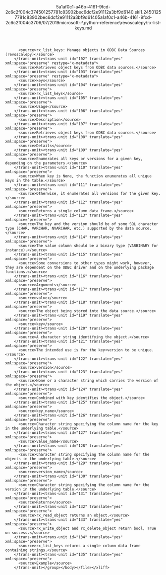 <?xml version="1.0"?><xliff version="1.2" xmlns="urn:oasis:names:tc:xliff:document:1.2" xmlns:xsi="http://www.w3.org/2001/XMLSchema-instance" xsi:schemaLocation="urn:oasis:names:tc:xliff:document:1.2 xliff-core-1.2-transitional.xsd"><file datatype="xml" original="rx-list-keys.md" source-language="en-US" target-language="en-US"><header><tool tool-id="mdxliff" tool-name="mdxliff" tool-version="1.0-4e81c41" tool-company="Microsoft" /><xliffext:skl_file_name xmlns:xliffext="urn:microsoft:content:schema:xliffextensions">5a1af0c1-a46b-4161-9fcd-2c6c2f004c374501257781c83902bec6dcf2e91112a3bf9d6140.skl</xliffext:skl_file_name><xliffext:version xmlns:xliffext="urn:microsoft:content:schema:xliffextensions">1.2</xliffext:version><xliffext:ms.openlocfilehash xmlns:xliffext="urn:microsoft:content:schema:xliffextensions">4501257781c83902bec6dcf2e91112a3bf9d6140</xliffext:ms.openlocfilehash><xliffext:ms.sourcegitcommit xmlns:xliffext="urn:microsoft:content:schema:xliffextensions">5a1af0c1-a46b-4161-9fcd-2c6c2f004c37</xliffext:ms.sourcegitcommit><xliffext:ms.lasthandoff xmlns:xliffext="urn:microsoft:content:schema:xliffextensions">06/07/2019</xliffext:ms.lasthandoff><xliffext:ms.openlocfilepath xmlns:xliffext="urn:microsoft:content:schema:xliffextensions">microsoft-r\python-reference\revoscalepy\rx-list-keys.md</xliffext:ms.openlocfilepath></header><body><group id="content" extype="content"><trans-unit id="101" translate="yes" xml:space="preserve" restype="x-metadata">
          <source>rx_list_keys: Manage objects in ODBC Data Sources (revoscalepy)</source>
        </trans-unit><trans-unit id="102" translate="yes" xml:space="preserve" restype="x-metadata">
          <source>Retrieves object keys from ODBC data sources.</source>
        </trans-unit><trans-unit id="103" translate="yes" xml:space="preserve" restype="x-metadata">
          <source>keys</source>
        </trans-unit><trans-unit id="104" translate="yes" xml:space="preserve">
          <source>rx_list_keys</source>
        </trans-unit><trans-unit id="105" translate="yes" xml:space="preserve">
          <source>Usage</source>
        </trans-unit><trans-unit id="106" translate="yes" xml:space="preserve">
          <source>Description</source>
        </trans-unit><trans-unit id="107" translate="yes" xml:space="preserve">
          <source>Retrieves object keys from ODBC data sources.</source>
        </trans-unit><trans-unit id="108" translate="yes" xml:space="preserve">
          <source>Details</source>
        </trans-unit><trans-unit id="109" translate="yes" xml:space="preserve">
          <source>Enumerates all keys or versions for a given key, depending on the parameters.</source>
        </trans-unit><trans-unit id="110" translate="yes" xml:space="preserve">
          <source>When key is None, the function enumerates all unique keys in the table.</source>
        </trans-unit><trans-unit id="111" translate="yes" xml:space="preserve">
          <source>Otherwise, it enumerates all versions for the given key.</source>
        </trans-unit><trans-unit id="112" translate="yes" xml:space="preserve">
          <source>Returns a single column data frame.</source>
        </trans-unit><trans-unit id="113" translate="yes" xml:space="preserve">
          <source>The key and the version should be of some SQL character type (CHAR, VARCHAR, NVARCHAR, etc.) supported by the data source.</source>
        </trans-unit><trans-unit id="114" translate="yes" xml:space="preserve">
          <source>The value column should be a binary type (VARBINARY for instance).</source>
        </trans-unit><trans-unit id="115" translate="yes" xml:space="preserve">
          <source>Some conversions to other types might work, however, they are dependent on the ODBC driver and on the underlying package functions.</source>
        </trans-unit><trans-unit id="116" translate="yes" xml:space="preserve">
          <source>Arguments</source>
        </trans-unit><trans-unit id="117" translate="yes" xml:space="preserve">
          <source>value</source>
        </trans-unit><trans-unit id="118" translate="yes" xml:space="preserve">
          <source>The object being stored into the data source.</source>
        </trans-unit><trans-unit id="119" translate="yes" xml:space="preserve">
          <source>key</source>
        </trans-unit><trans-unit id="120" translate="yes" xml:space="preserve">
          <source>A character string identifying the object.</source>
        </trans-unit><trans-unit id="121" translate="yes" xml:space="preserve">
          <source>The intended use is for the key+version to be unique.</source>
        </trans-unit><trans-unit id="122" translate="yes" xml:space="preserve">
          <source>version</source>
        </trans-unit><trans-unit id="123" translate="yes" xml:space="preserve">
          <source>None or a character string which carries the version of the object.</source>
        </trans-unit><trans-unit id="124" translate="yes" xml:space="preserve">
          <source>Combined with key identifies the object.</source>
        </trans-unit><trans-unit id="125" translate="yes" xml:space="preserve">
          <source>key_name</source>
        </trans-unit><trans-unit id="126" translate="yes" xml:space="preserve">
          <source>Character string specifying the column name for the key in the underlying table.</source>
        </trans-unit><trans-unit id="127" translate="yes" xml:space="preserve">
          <source>value_name</source>
        </trans-unit><trans-unit id="128" translate="yes" xml:space="preserve">
          <source>Character string specifying the column name for the objects in the underlying table.</source>
        </trans-unit><trans-unit id="129" translate="yes" xml:space="preserve">
          <source>version_name</source>
        </trans-unit><trans-unit id="130" translate="yes" xml:space="preserve">
          <source>Character string specifying the column name for the version in the underlying table.</source>
        </trans-unit><trans-unit id="131" translate="yes" xml:space="preserve">
          <source>Returns</source>
        </trans-unit><trans-unit id="132" translate="yes" xml:space="preserve">
          <source>rx_read_object returns an object.</source>
        </trans-unit><trans-unit id="133" translate="yes" xml:space="preserve">
          <source>rx_write_object and rx_delete_object return bool, True on success.</source>
        </trans-unit><trans-unit id="134" translate="yes" xml:space="preserve">
          <source>rx_list_keys returns a single column data frame containing strings.</source>
        </trans-unit><trans-unit id="135" translate="yes" xml:space="preserve">
          <source>Example</source>
        </trans-unit></group></body></file></xliff>